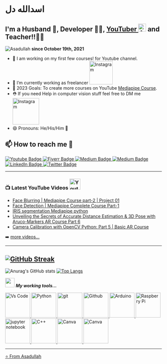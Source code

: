 # اسدالله دل
## I'm a Husband :couple:,  Developer :man_technologist:, <a href="https://www.youtube.com/c/aiphile">YouTuber <img alt="AiPhile Youtube" src="https://user-images.githubusercontent.com/66181793/131223988-882d53a0-4882-468f-9bd7-46b46466baae.png"  width="25"></a> and Teacher!!👨‍🏫

<!-- ## *Today (17-November) is my Nakkah(Getting married), Al-Humdulillah ♥* -->
<p align="left"> <img src="https://komarev.com/ghpvc/?username=Asadullah-Dal17&label=Profile%20views&color=0e75b6&style=flat" alt="Asadullah" /> <strong> since October 19th, 2021 </strong></p>


- 🔭 I am working on my first few courses! for Youtube channel.
- 🌱 I’m currently working as freelancer <a href="https://www.fiverr.com/aiphile/"><img alt="Instagram" src="https://img.shields.io/badge/Fiverr-fiverr?style=for-the-badge&logo=Fiverr&logoColor=black"  width="75"> </a>
- 🥅 2023 Goals: To create more courses on YouTube [Mediapipe Course](https://github.com/Asadullah-Dal17/AiPhile-Mediapipe-Course-2023).
- ⛑️ If you need Help in computer vision stuff feel free to DM me  <a href="https://www.instagram.com/aiphile17/"><img alt="Instagram" src="https://img.shields.io/badge/Instagram-purple?style=for-the-badge&logo=Instagram&logoColor=white"  width="85"> </a>
- 😄 Pronouns: He/His/Him 👨

## 📫 How to reach me :call_me_hand:


  
 
   <div id="badges">

 <!-- Youtube Badge -->
  <a href="https://www.youtube.com/c/aiphile">
    <img src="https://img.shields.io/badge/YouTube-red?style=for-the-badge&logo=youtube&logoColor=white" alt="Youtube Badge"/>
  </a>

<!-- Fiverr Badge -->
   <a href="https://www.fiverr.com/aiphile">
    <img src="https://img.shields.io/badge/Fiverr-fiverr?style=for-the-badge&logo=Fiverr&logoColor=black" alt="Fiverr Badge"/>
  </a>
<!-- Instagram Badge  -->
  <a href="https://www.instagram.com/aiphile17">
    <img src="https://img.shields.io/badge/Instagram-purple?style=for-the-badge&logo=Instagram&logoColor=white" alt="Medium Badge"/>

<!-- Medium Badge  -->
  <a href="https://medium.com/@aiphile">
    <img src="https://img.shields.io/badge/Medium-black?style=for-the-badge&logo=Medium&logoColor=white" alt="Medium Badge"/>
  </a>

<!-- LinkedIn Badge -->
  <a href="https://www.linkedin.com/company/aiphile">
    <img src="https://img.shields.io/badge/LinkedIn-blue?style=for-the-badge&logo=linkedin&logoColor=white" alt="LinkedIn Badge"/>
  </a>

  <!-- Twitter Badge  -->
  <a href="https://twitter.com/ai_phile">
    <img src="https://img.shields.io/badge/Twitter-blue?style=for-the-badge&logo=twitter&logoColor=white" alt="Twitter Badge"/>
  </a>

  <!-- Face book badge  -->
  <!-- <a href="your-twitter-URL">
    <img src="https://img.shields.io/badge/Facebook-blue?style=for-the-badge&logo=Facebook&logoColor=white" alt="Facebook Badge"/>
  </a> -->




 
</div>

  
---

   ### 📺 Latest YouTube Videos   <a href="https://www.youtube.com/c/aiphile"> <img src="https://img.shields.io/badge/YouTube-red?style=for-the-badge&logo=youtube&logoColor=white" height=35 alt="Youtube Badge"/> </a>
 
<!-- YOUTUBE:START -->
- [Face Blurring | Mediapipe Course part-2 | Project 01](https://www.youtube.com/watch?v=E91EjA4nkKg)
- [Face Detection | Mediapipe Complete Course Part-1](https://www.youtube.com/watch?v=FsVAvgR9ifY)
- [IRIS segmentation Mediapipe python](https://www.youtube.com/watch?v=Or0ybLa3dtM)
- [Unveiling the Secrets of Accurate Distance Estimation &amp; 3D Pose with Aruco-Markers  AR Course Part 6](https://www.youtube.com/watch?v=mn-M6Qzx6SE)
- [Camera Calibration with OpenCV Python: Part 5 | Basic AR Course](https://www.youtube.com/watch?v=JHeNger8B2E)
<!-- YOUTUBE:END -->

➡️ [more videos...](https://www.youtube.com/c/aiphile)

---
  [![GitHub Streak](http://github-readme-streak-stats.herokuapp.com?user=Asadullah-Dal17&theme=dark&background=000000)](https://git.io/streak-stats)
---
   
![Anurag's GitHub stats](https://github-readme-stats.vercel.app/api?username=Asadullah-Dal17&show_icons=true&theme=transparent)
   [![Top Langs](https://github-readme-stats.vercel.app/api/top-langs/?username=Asadullah-Dal17&layout=compact&theme=buefy&title_color=000)](https://github.com/anuraghazra/github-readme-stats)

  
  
<img src="https://media.giphy.com/media/iY8CRBdQXODJSCERIr/giphy.gif" width="30" >&nbsp;***My working tools...***
<!-- Working Tools    -->
  

<a href="https://code.visualstudio.com/"> <img alt="Vs Code"      src="https://cdn.jsdelivr.net/gh/devicons/devicon/icons/vscode/vscode-original-wordmark.svg"     width="80">
<a  href="https://www.python.org/" ><img alt="Python" src="https://cdn.jsdelivr.net/gh/devicons/devicon/icons/python/python-original-wordmark.svg"  width="80">
<a href="https://git-scm.com/">   <img alt="git" src="https://cdn.jsdelivr.net/gh/devicons/devicon/icons/git/git-plain-wordmark.svg"  width="80">
<a href="https://github.com/">   <img alt="Github" src="https://cdn.jsdelivr.net/gh/devicons/devicon/icons/github/github-original-wordmark.svg"  width="80">
<a href="https://www.arduino.cc/">  <img alt="Arduino" src="https://cdn.jsdelivr.net/gh/devicons/devicon/icons/arduino/arduino-original-wordmark.svg"  width="80">
<a href="https://www.raspberrypi.org">  <img alt="Raspberry Pi" src="https://cdn.jsdelivr.net/gh/devicons/devicon/icons/raspberrypi/raspberrypi-original.svg"  width="80">
<a href="https://jupyter.org/">   <img alt="jupyter notebook" src="https://cdn.jsdelivr.net/gh/devicons/devicon/icons/jupyter/jupyter-original-wordmark.svg"  width="80">
<a href="https://en.wikipedia.org/wiki/C%2B%2B" >   <img alt="C++" src="https://cdn.jsdelivr.net/gh/devicons/devicon/icons/cplusplus/cplusplus-plain.svg"  width="80">
<a href="http://canva.com/" >   <img alt="Canva" src="https://cdn.jsdelivr.net/gh/devicons/devicon/icons/canva/canva-original.svg"  width="80">
<a href="https://fxhome.com/product/hitfilm-express" >   <img alt="Canva" src="https://img.icons8.com/fluency/48/000000/hitfilm-express.png"  width="80">
 
 
---
  
 
  


⭐️ From [Asadullah](https://github.com/Asadullah-Dal17)
